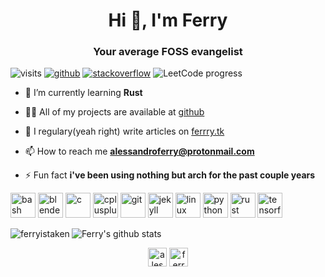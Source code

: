 <h1 align="center">Hi 👋, I'm Ferry</h1>
<h3 align="center">Your average FOSS evangelist</h3>


![visits](https://komarev.com/ghpvc/?username=ferryistaken)
[![github](https://img.shields.io/static/v1?style=flat-square&logo=github&label=&message=@Ferryistaken&color=5b5b5b&labelColor=5b5b5b)](https://github.com/Ferryistaken)
[![stackoverflow](https://img.shields.io/static/v1?style=flat-square&logo=stackoverflow&label=&message=@Ferryistaken&color=5b5b5b&labelColor=5b5b5b)](https://stackoverflow.com/users/4494083/Ferryistaken)
![LeetCode progress](https://leetcode-badge.chyroc.cn/?name=Ferryistaken&refresh=true) </p>

- 🌱 I’m currently learning **Rust**

- 👨‍💻 All of my projects are available at [github](https://github.com/Ferryistaken?tab=repositories)

- 📝 I regulary(yeah right) write articles on [ferrry.tk](https://ferrry.tk)

- 📫 How to reach me **alessandroferry@protonmail.com**

- ⚡ Fun fact **i've been using nothing but arch for the past couple years**

<p align="left"><img src="https://www.vectorlogo.zone/logos/gnu_bash/gnu_bash-icon.svg" alt="bash" width="40" height="40"/> <img src="https://download.blender.org/branding/community/blender_community_badge_white.svg" alt="blender" width="40" height="40"/> <img src="https://devicons.github.io/devicon/devicon.git/icons/c/c-original.svg" alt="c" width="40" height="40"/> <img src="https://devicons.github.io/devicon/devicon.git/icons/cplusplus/cplusplus-original.svg" alt="cplusplus" width="40" height="40"/> <img src="https://www.vectorlogo.zone/logos/git-scm/git-scm-icon.svg" alt="git" width="40" height="40"/> <img src="https://www.vectorlogo.zone/logos/jekyllrb/jekyllrb-icon.svg" alt="jekyll" width="40" height="40"/> <img src="https://devicons.github.io/devicon/devicon.git/icons/linux/linux-original.svg" alt="linux" width="40" height="40"/> <img src="https://devicons.github.io/devicon/devicon.git/icons/python/python-original.svg" alt="python" width="40" height="40"/> <img src="https://devicons.github.io/devicon/devicon.git/icons/rust/rust-plain.svg" alt="rust" width="40" height="40"/> <img src="https://www.vectorlogo.zone/logos/tensorflow/tensorflow-icon.svg" alt="tensorflow" width="40" height="40"/></p>

<p><img align="left" src="https://github-readme-stats.vercel.app/api/top-langs/?username=ferryistaken&layout=compact&hide=html&theme=gradient" alt="ferryistaken" /></p>


![Ferry's github stats](https://github-readme-stats.vercel.app/api?username=Ferryistaken&count_private=true&show_icons=true&theme=gradient)
<p align="center">
<a href="https://instagram.com/alessandro.ferry" target="blank"><img align="center" src="https://cdn.jsdelivr.net/npm/simple-icons@3.0.1/icons/instagram.svg" alt="alessandro.ferry" height="30" width="30" /></a>
<a href="https://www.leetcode.com/ferryistaken" target="blank"><img align="center" src="https://cdn.jsdelivr.net/npm/simple-icons@3.0.1/icons/leetcode.svg" alt="ferryistaken" height="30" width="30" /></a>
</p>
